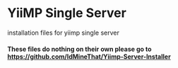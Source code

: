 # YiiMP Single Server
installation files for yiimp single server

#### These files do nothing on their own please go to https://github.com/IdMineThat/Yiimp-Server-Installer
